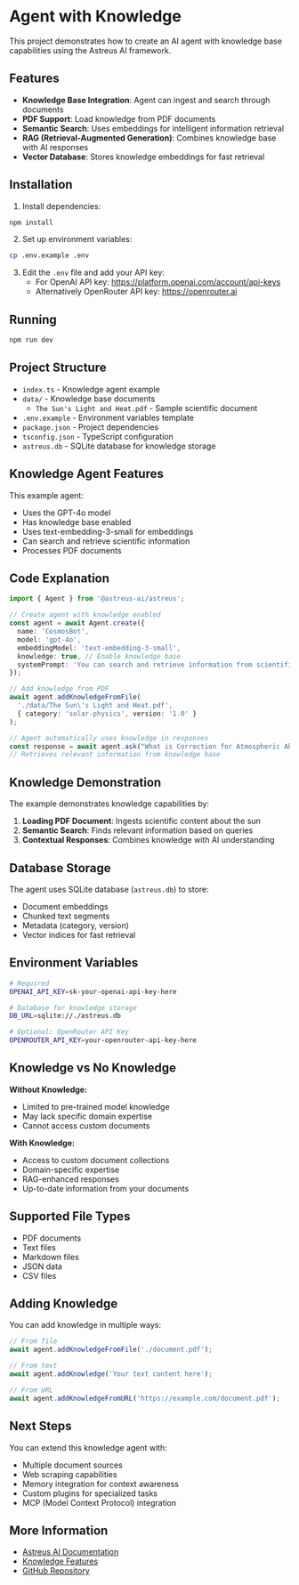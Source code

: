 # Agent with Knowledge

This project demonstrates how to create an AI agent with knowledge base capabilities using the Astreus AI framework.

## Features

- **Knowledge Base Integration**: Agent can ingest and search through documents
- **PDF Support**: Load knowledge from PDF documents
- **Semantic Search**: Uses embeddings for intelligent information retrieval
- **RAG (Retrieval-Augmented Generation)**: Combines knowledge base with AI responses
- **Vector Database**: Stores knowledge embeddings for fast retrieval

## Installation

1. Install dependencies:
```bash
npm install
```

2. Set up environment variables:
```bash
cp .env.example .env
```

3. Edit the `.env` file and add your API key:
   - For OpenAI API key: https://platform.openai.com/account/api-keys
   - Alternatively OpenRouter API key: https://openrouter.ai

## Running

```bash
npm run dev
```

## Project Structure

- `index.ts` - Knowledge agent example
- `data/` - Knowledge base documents
  - `The Sun's Light and Heat.pdf` - Sample scientific document
- `.env.example` - Environment variables template
- `package.json` - Project dependencies
- `tsconfig.json` - TypeScript configuration
- `astreus.db` - SQLite database for knowledge storage

## Knowledge Agent Features

This example agent:
- Uses the GPT-4o model
- Has knowledge base enabled
- Uses text-embedding-3-small for embeddings
- Can search and retrieve scientific information
- Processes PDF documents

## Code Explanation

```typescript
import { Agent } from '@astreus-ai/astreus';

// Create agent with knowledge enabled
const agent = await Agent.create({
  name: 'CosmosBot',
  model: 'gpt-4o',
  embeddingModel: 'text-embedding-3-small',
  knowledge: true, // Enable knowledge base
  systemPrompt: 'You can search and retrieve information from scientific knowledge bases.'
});

// Add knowledge from PDF
await agent.addKnowledgeFromFile(
  './data/The Sun\'s Light and Heat.pdf',
  { category: 'solar-physics', version: '1.0' }
);

// Agent automatically uses knowledge in responses
const response = await agent.ask("What is Correction for Atmospheric Absorption?");
// Retrieves relevant information from knowledge base
```

## Knowledge Demonstration

The example demonstrates knowledge capabilities by:
1. **Loading PDF Document**: Ingests scientific content about the sun
2. **Semantic Search**: Finds relevant information based on queries
3. **Contextual Responses**: Combines knowledge with AI understanding

## Database Storage

The agent uses SQLite database (`astreus.db`) to store:
- Document embeddings
- Chunked text segments
- Metadata (category, version)
- Vector indices for fast retrieval

## Environment Variables

```bash
# Required
OPENAI_API_KEY=sk-your-openai-api-key-here

# Database for knowledge storage
DB_URL=sqlite://./astreus.db

# Optional: OpenRouter API Key
OPENROUTER_API_KEY=your-openrouter-api-key-here
```

## Knowledge vs No Knowledge

**Without Knowledge:**
- Limited to pre-trained model knowledge
- May lack specific domain expertise
- Cannot access custom documents

**With Knowledge:**
- Access to custom document collections
- Domain-specific expertise
- RAG-enhanced responses
- Up-to-date information from your documents

## Supported File Types

- PDF documents
- Text files
- Markdown files
- JSON data
- CSV files

## Adding Knowledge

You can add knowledge in multiple ways:

```typescript
// From file
await agent.addKnowledgeFromFile('./document.pdf');

// From text
await agent.addKnowledge('Your text content here');

// From URL
await agent.addKnowledgeFromURL('https://example.com/document.pdf');
```

## Next Steps

You can extend this knowledge agent with:
- Multiple document sources
- Web scraping capabilities
- Memory integration for context awareness
- Custom plugins for specialized tasks
- MCP (Model Context Protocol) integration

## More Information

- [Astreus AI Documentation](https://astreus.org/docs)
- [Knowledge Features](https://astreus.org/docs/framework/knowledge)
- [GitHub Repository](https://github.com/astreus-ai/astreus)